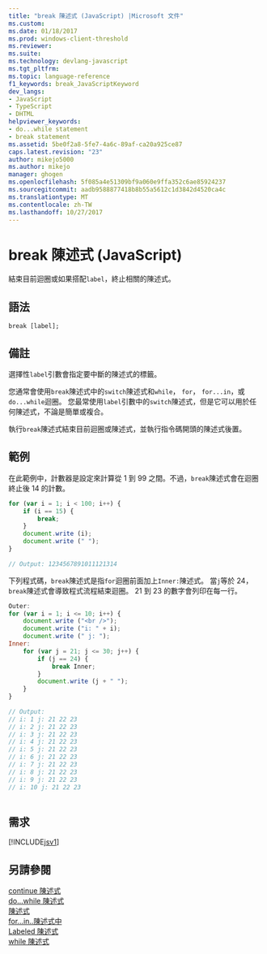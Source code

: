 ```yaml
---
title: "break 陳述式 (JavaScript) |Microsoft 文件"
ms.custom: 
ms.date: 01/18/2017
ms.prod: windows-client-threshold
ms.reviewer: 
ms.suite: 
ms.technology: devlang-javascript
ms.tgt_pltfrm: 
ms.topic: language-reference
f1_keywords: break_JavaScriptKeyword
dev_langs:
- JavaScript
- TypeScript
- DHTML
helpviewer_keywords:
- do...while statement
- break statement
ms.assetid: 5be0f2a8-5fe7-4a6c-89af-ca20a925ce87
caps.latest.revision: "23"
author: mikejo5000
ms.author: mikejo
manager: ghogen
ms.openlocfilehash: 5f085a4e51309bf9a060e9ffa352c6ae85924237
ms.sourcegitcommit: aadb9588877418b8b55a5612c1d3842d4520ca4c
ms.translationtype: MT
ms.contentlocale: zh-TW
ms.lasthandoff: 10/27/2017
---
```

# <a name="break-statement-javascript"></a>break 陳述式 (JavaScript)
結束目前迴圈或如果搭配`label`，終止相關的陳述式。  
  
## <a name="syntax"></a>語法  
  
```  
break [label];  
```  
  
## <a name="remarks"></a>備註  
 選擇性`label`引數會指定要中斷的陳述式的標籤。  
  
 您通常會使用`break`陳述式中的`switch`陳述式和`while`， `for`， `for...in`，或`do...while`迴圈。 您最常使用`label`引數中的`switch`陳述式，但是它可以用於任何陳述式，不論是簡單或複合。  
  
 執行`break`陳述式結束目前迴圈或陳述式，並執行指令碼開頭的陳述式後置。  
  
## <a name="examples"></a>範例  
 在此範例中，計數器是設定來計算從 1 到 99 之間。不過，`break`陳述式會在迴圈終止後 14 的計數。  
  
```JavaScript  
for (var i = 1; i < 100; i++) {  
    if (i == 15) {  
        break;  
    }  
    document.write (i);  
    document.write (" ");  
}  
  
// Output: 1234567891011121314  
```  
  
 下列程式碼，`break`陳述式是指`for`迴圈前面加上`Inner:`陳述式。 當`j`等於 24，`break`陳述式會導致程式流程結束迴圈。 21 到 23 的數字會列印在每一行。  
  
```JavaScript  
Outer:  
for (var i = 1; i <= 10; i++) {  
    document.write ("<br />");  
    document.write ("i: " + i);  
    document.write (" j: ");  
Inner:  
    for (var j = 21; j <= 30; j++) {  
        if (j == 24) {  
            break Inner;  
        }  
        document.write (j + " ");  
    }  
}  
  
// Output:   
// i: 1 j: 21 22 23   
// i: 2 j: 21 22 23   
// i: 3 j: 21 22 23   
// i: 4 j: 21 22 23   
// i: 5 j: 21 22 23   
// i: 6 j: 21 22 23   
// i: 7 j: 21 22 23   
// i: 8 j: 21 22 23   
// i: 9 j: 21 22 23   
// i: 10 j: 21 22 23  
  
```  
  
## <a name="requirements"></a>需求  
 [!INCLUDE[jsv1](../../javascript/misc/includes/jsv1-md.md)]  
  
## <a name="see-also"></a>另請參閱  
 [continue 陳述式](../../javascript/reference/continue-statement-javascript.md)   
 [do...while 陳述式](../../javascript/reference/do-dot-dot-dot-while-statement-javascript.md)   
 [陳述式](../../javascript/reference/for-statement-javascript.md)   
 [for...in..陳述式中](../../javascript/reference/for-dot-dot-dot-in-statement-javascript.md)   
 [Labeled 陳述式](../../javascript/reference/labeled-statement-javascript.md)   
 [while 陳述式](../../javascript/reference/while-statement-javascript.md)